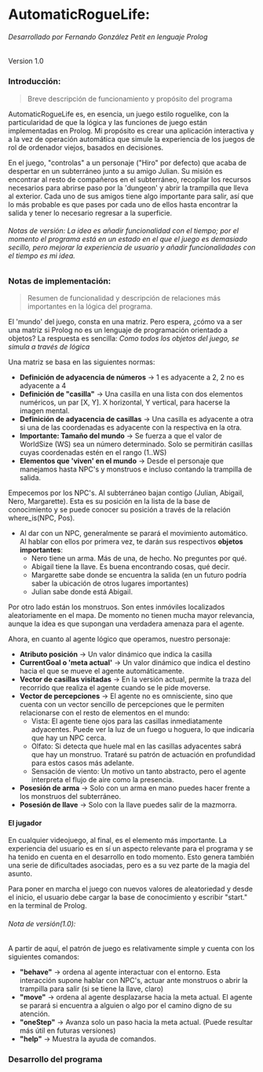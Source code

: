 # AutomaticRogueLife: 
###### Desarrollado por Fernando González Petit en lenguaje Prolog
  Version 1.0

### Introducción: 
> Breve descripción de funcionamiento y propósito del programa

AutomaticRogueLife es, en esencia, un juego estilo roguelike, con la particularidad de que la lógica y las funciones de juego están implementadas en Prolog. Mi propósito es crear una aplicación interactiva y a la vez de operación automática que simule la experiencia de los juegos de rol de ordenador viejos, basados en decisiones.

En el juego, "controlas" a un personaje ("Hiro" por defecto) que acaba de despertar en un subterráneo junto a su amigo Julian. Su misión es encontrar al resto de compañeros en el subterráneo, recopilar los recursos necesarios para abrirse paso por la 'dungeon' y abrir la trampilla que lleva al exterior. Cada uno de sus amigos tiene algo importante para salir, así que lo más probable es que pases por cada uno de ellos hasta encontrar la salida y tener lo necesario regresar a la superficie.

###### Notas de versión: La idea es añadir funcionalidad con el tiempo; por el momento el programa está en un estado en el que el juego es demasiado secillo, pero mejorar la experiencia de usuario y añadir funcionalidades con el tiempo es mi idea.

### Notas de implementación:
> Resumen de funcionalidad y descripción de relaciones más importantes en la lógica del programa.

El 'mundo' del juego, consta en una matriz. Pero espera, ¿cómo va a ser una matriz si Prolog no es un lenguaje de programación orientado a objetos? La respuesta es sencilla: *Como todos los objetos del juego, se simula a través de lógica*

Una matriz se basa en las siguientes normas:
  - **Definición de adyacencia de números** -> 1 es adyacente a 2, 2 no es adyacente a 4
  - **Definición de "casilla"** -> Una casilla en una lista con dos elementos numéricos, un par [X, Y]. X horizontal, Y vertical, para hacerse la imagen mental.
  - **Definición de adyacencia de casillas** -> Una casilla es adyacente a otra si una de las coordenadas es adyacente con la respectiva en la otra.
  - **Importante: Tamaño del mundo** -> Se fuerza a que el valor de WorldSize (WS) sea un número determinado. Solo se permitirán casillas cuyas coordenadas estén en el rango (1..WS)
  - **Elementos que 'viven' en el mundo** -> Desde el personaje que manejamos hasta NPC's y monstruos e incluso contando la trampilla de salida.
  
Empecemos por los NPC's. Al subterráneo bajan contigo (Julian, Abigail, Nero, Margarette). Esta es su posición en la lista de la base de conocimiento y se puede conocer su posición a través de la relación where_is(NPC, Pos). 
  - Al dar con un NPC, generalmente se parará el movimiento automático. Al hablar con ellos por primera vez, te darán sus respectivos **objetos importantes**: 
    + Nero tiene un arma. Más de una, de hecho. No preguntes por qué.
    + Abigail tiene la llave. Es buena encontrando cosas, qué decir.
    + Margarette sabe donde se encuentra la salida (en un futuro podría saber la ubicación de otros lugares importantes)
    + Julian sabe donde está Abigail.

Por otro lado están los monstruos. Son entes inmóviles localizados aleatoriamente en el mapa. De momento no tienen mucha mayor relevancia, aunque la idea es que supongan una verdadera amenaza para el agente.

Ahora, en cuanto al agente lógico que operamos, nuestro personaje:
  - **Atributo posición** -> Un valor dinámico que indica la casilla
  - **CurrentGoal o 'meta actual'** -> Un valor dinámico que indica el destino hacia el que se mueve el agente automáticamente.
  - **Vector de casillas visitadas** -> En la versión actual, permite la traza del recorrido que realiza el agente cuando se le pide moverse.
  - **Vector de percepciones** -> El agente no es omnisciente, sino que cuenta con un vector sencillo de percepciones que le permiten relacionarse con el resto de elementos en el mundo:
    + Vista: El agente tiene ojos para las casillas inmediatamente adyacentes. Puede ver la luz de un fuego u hoguera, lo que indicaría que hay un NPC cerca.
    + Olfato: Si detecta que huele mal en las casillas adyacentes sabrá que hay un monstruo. Trataré su patrón de actuación en profundidad para estos casos más adelante.
    + Sensación de viento: Un motivo un tanto abstracto, pero el agente interpreta el flujo de aire como la presencia.
  - **Posesión de arma** -> Solo con un arma en mano puedes hacer frente a los monstruos del subterráneo.
  - **Posesión de llave** -> Solo con la llave puedes salir de la mazmorra.

#### El jugador

En cualquier videojuego, al final, es el elemento más importante. La experiencia del usuario es en sí un aspecto relevante para el programa y se ha tenido en cuenta en el desarrollo en todo momento. Esto genera también una serie de dificultades asociadas, pero es a su vez parte de la magia del asunto.

Para poner en marcha el juego con nuevos valores de aleatoriedad y desde el inicio, el usuario debe cargar la base de conocimiento y escribir "start." en la terminal de Prolog. 

###### Nota de versión(1.0): 
A partir de aquí, el patrón de juego es relativamente simple y cuenta con los siguientes comandos:
  - **"behave"** -> ordena al agente interactuar con el entorno. Esta interacción supone hablar con NPC's, actuar ante monstruos o abrir la trampilla para salir (si se tiene la llave, claro)
  - **"move"** -> ordena al agente desplazarse hacia la meta actual. El agente se parará si encuentra a alguien o algo por el camino digno de su atención.
  - **"oneStep"** -> Avanza solo un paso hacia la meta actual. (Puede resultar más útil en futuras versiones)
  - **"help"** -> Muestra la ayuda de comandos.
  
  
### Desarrollo del programa
